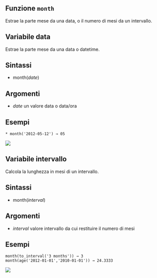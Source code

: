 ## Funzione `month`

Estrae la parte mese da una data, o il numero di mesi da un intervallo.

## Variabile data

Estrae la parte mese da una data o datetime.

## Sintassi

* month(_date_)

## Argomenti

* _date_ un valore data o data/ora

## Esempi
```
* month('2012-05-12') → 05
```

![](/img/data_e_ora/month1.png)

## Variabile intervallo

Calcola la lunghezza in mesi di un intervallo.

## Sintassi

* month(_interval_)

## Argomenti

* _interval_ valore intervallo da cui restituire il numero di mesi

## Esempi
```
month(to_interval('3 months')) → 3
month(age('2012-01-01','2010-01-01')) → 24.3333
```

![](/img/data_e_ora/month1.png)